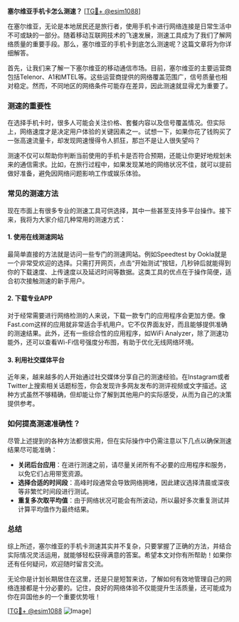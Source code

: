 **塞尔维亚手机卡怎么测速？** [[TG💪+ @esim1088](https://t.me/s/esim1088)]

在塞尔维亚，无论是本地居民还是旅行者，使用手机卡进行网络连接是日常生活中不可或缺的一部分。随着移动互联网技术的飞速发展，测速工具成为了我们了解网络质量的重要手段。那么，塞尔维亚的手机卡到底怎么测速呢？这篇文章将为你详细解答。

首先，让我们来了解一下塞尔维亚的移动通信市场。目前，塞尔维亚的主要运营商包括Telenor、A1和MTEL等。这些运营商提供的网络覆盖范围广，信号质量也相对稳定。然而，不同地区的网络条件可能存在差异，因此测速就显得尤为重要了。

### 测速的重要性

在选择手机卡时，很多人可能会关注价格、套餐内容以及信号覆盖情况。但实际上，网络速度才是决定用户体验的关键因素之一。试想一下，如果你花了钱购买了一张高速流量卡，却发现网速慢得令人抓狂，那岂不是让人很失望吗？

测速不仅可以帮助你判断当前使用的手机卡是否符合预期，还能让你更好地规划未来的通信需求。比如，在旅行过程中，如果发现某地的网络状况不佳，就可以提前做好准备，避免因网络问题影响工作或娱乐体验。

### 常见的测速方法

现在市面上有很多专业的测速工具可供选择，其中一些甚至支持多平台操作。接下来，我将为大家介绍几种常用的测速方式：

#### 1. 使用在线测速网站

最简单直接的方法就是访问一些专门的测速网站。例如Speedtest by Ookla就是一个非常受欢迎的选择。只需打开网页，点击“开始测试”按钮，几秒钟后就能得到你的下载速度、上传速度以及延迟时间等数据。这类工具的优点在于操作简便，适合初次接触测速的新手用户。

#### 2. 下载专业APP

对于经常需要进行网络检测的人来说，下载一款专门的应用程序会更加方便。像Fast.com这样的应用就非常适合手机用户。它不仅界面友好，而且能够提供准确的测速结果。此外，还有一些综合性的应用程序，如WiFi Analyzer，除了测速功能外，还可以查看Wi-Fi信号强度分布图，有助于优化无线网络环境。

#### 3. 利用社交媒体平台

近年来，越来越多的人开始通过社交媒体分享自己的测速经验。在Instagram或者Twitter上搜索相关话题标签，你会发现许多网友发布的测评视频或文字描述。这种方式虽然不够精确，但却能让你了解到其他用户的实际感受，从而为自己的决策提供参考。

### 如何提高测速准确性？

尽管上述提到的各种方法都很实用，但在实际操作中仍需注意以下几点以确保测速结果尽可能准确：

- **关闭后台应用**：在进行测速之前，请尽量关闭所有不必要的应用程序和服务，以免它们占用带宽资源。
- **选择合适的时间段**：高峰时段通常会导致网络拥堵，因此建议选择清晨或深夜等非繁忙时间段进行测试。
- **重复多次取平均值**：由于网络状况可能会有所波动，所以最好多次重复测试并计算平均值作为最终结果。

### 总结

综上所述，塞尔维亚的手机卡测速其实并不复杂，只要掌握了正确的方法，并结合实际情况灵活运用，就能够轻松获得满意的答案。希望本文对你有所帮助！如果你还有任何疑问，欢迎随时留言交流。

无论你是计划长期居住在这里，还是只是短暂来访，了解如何有效地管理自己的网络连接都是十分必要的。记住，良好的网络体验不仅能提升生活质量，还可能成为你在异国他乡的一个重要优势哦！

[[TG💪+ @esim1088](https://t.me/s/esim1088) ![Image](https://i.postimg.cc/4NQfJmqS/Snipaste-2025-05-13-00-14-12.png)]